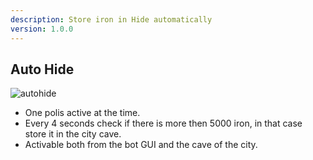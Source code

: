 ```yaml
---
description: Store iron in Hide automatically
version: 1.0.0
---
```


## Auto Hide

![autohide](./images/autohide.png 'autohide')

-   One polis active at the time.
-   Every 4 seconds check if there is more then 5000 iron, in that case store it in the city cave.
-   Activable both from the bot GUI and the cave of the city.
